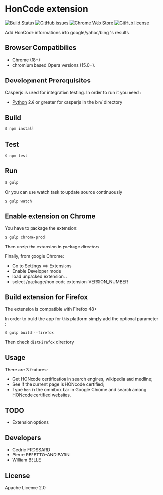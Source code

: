 HonCode extension
=================

[![Build Status](https://travis-ci.org/healthonnet/hon-honcode-extension.svg?branch=master)](https://travis-ci.org/healthonnet/hon-honcode-extension)
[![GitHub issues](https://img.shields.io/github/issues/healthonnet/hon-honcode-extension.svg)](https://github.com/healthonnet/hon-honcode-extension/issues)
[![Chrome Web Store](https://img.shields.io/chrome-web-store/d/honcode-toolbar/migljoiadpobjnfkpmbpjekghdiilneb.svg)](https://chrome.google.com/webstore/detail/honcode-toolbar/migljoiadpobjnfkpmbpjekghdiilneb)
[![GitHub license](https://img.shields.io/badge/license-Apache%202-blue.svg)](https://raw.githubusercontent.com/healthonnet/hon-honcode-extension/master/LICENSE)

Add HonCode informations into google/yahoo/bing 's results


Browser Compatibilies
---------------------
 - Chrome (18+)
 - chromium based Opera versions (15.0+).

Development Prerequisites
-------------------------
Casperjs is used for integration testing. In order to run it you need :
 - [Python](https://www.python.org/)  2.6 or greater for casperjs in the bin/ directory

Build
-----

```bash
$ npm install
```

Test
----

```bash
$ npm test
```

Run
---

```bash
$ gulp
```

Or you can use watch task to update source continuously
```bash
$ gulp watch
```

Enable extension on Chrome
--------------------------

You have to package the extension:

```bash
$ gulp chrome-prod
```

Then unzip the extension in package directory.

Finally, from google Chrome:

 - Go to Settings ==> Extensions
 - Enable Developer mode
 - load unpacked extension...
 - select /package/hon code extension-VERSION_NUMBER

Build extension for Firefox
---------------------------

The extension is compatible with Firefox 48+

In order to build the app for this platform simply add the optional parameter :

```bas
$ gulp build --firefox
```

Then check `distFirefox` directory

Usage
-----

There are 3 features:

 - Get HONcode certification in search engines, wikipedia and medline;
 - See if the current page is HONcode certified;
 - Type ```hon``` in the omnibox bar in Google Chrome and search among HONcode certified websites.

TODO
----

 - Extension options

Developers
----------

 - Cedric FROSSARD
 - Pierre REPETTO-ANDIPATIN
 - William BELLE

License
-------
Apache Licence 2.0
